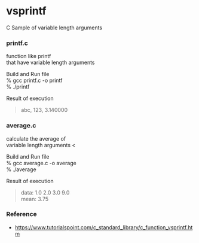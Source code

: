 vsprintf
===============

C Sample of variable length arguments  <br/>


### printf.c

function like printf <br/>
 that  have variable length arguments <br/>

Build and Run file  <br/>
% gcc printf.c -o printf  <br/>
% ./printf  <br/>

Result of execution
> abc, 123, 3.140000 <br/>

### average.c 

 calculate the average of <br/>
 variable length arguments <<br/>

Build and Run file  <br/>
% gcc average.c -o average <br/>
% ./average <br/>

Result of execution
> data:   1.0   2.0   3.0   9.0 <br/>
> mean:  3.75 <br/>


### Reference
- https://www.tutorialspoint.com/c_standard_library/c_function_vsprintf.htm

